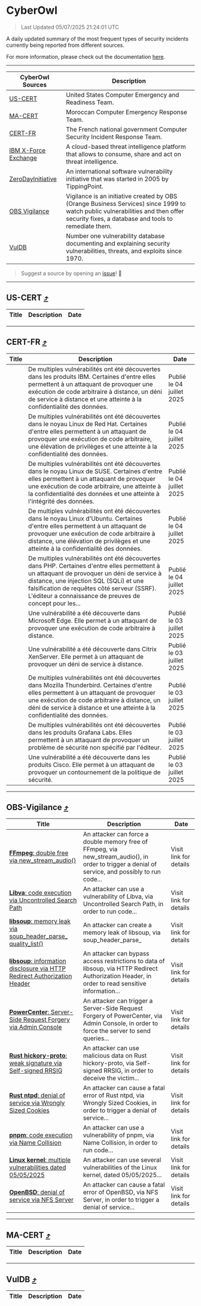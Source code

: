 
 <div id='top'></div>

# CyberOwl

 > Last Updated 05/07/2025 21:24:01 UTC
 
 A daily updated summary of the most frequent types of security incidents currently being reported from different sources.
 
 For more information, please check out the documentation [here](./docs/README.md).
 
 ---
 |CyberOwl Sources|Description|
 |---|---|
 |[US-CERT](#us-cert-arrow_heading_up)|United States Computer Emergency and Readiness Team.|
 |[MA-CERT](#ma-cert-arrow_heading_up)|Moroccan Computer Emergency Response Team.|
 |[CERT-FR](#cert-fr-arrow_heading_up)|The French national government Computer Security Incident Response Team.|
 |[IBM X-Force Exchange](#ibmcloud-arrow_heading_up)|A cloud-based threat intelligence platform that allows to consume, share and act on threat intelligence.|
 |[ZeroDayInitiative](#zerodayinitiative-arrow_heading_up)|An international software vulnerability initiative that was started in 2005 by TippingPoint.|
 |[OBS Vigilance](#obs-vigilance-arrow_heading_up)|Vigilance is an initiative created by OBS (Orange Business Services) since 1999 to watch public vulnerabilities and then offer security fixes, a database and tools to remediate them.|
 |[VulDB](#vuldb-arrow_heading_up)|Number one vulnerability database documenting and explaining security vulnerabilities, threats, and exploits since 1970.|
 
 > Suggest a source by opening an [issue](https://github.com/karimhabush/cyberowl/issues)! :raised_hands:
 ---

## US-CERT [:arrow_heading_up:](#cyberowl)

 |Title|Description|Date|
 |---|---|---|
 
 ---

## CERT-FR [:arrow_heading_up:](#cyberowl)

 |Title|Description|Date|
 |---|---|---|
 |[](https://www.cert.ssi.gouv.fr/avis/CERTFR-2025-AVI-0562/)|De multiples vulnérabilités ont été découvertes dans les produits IBM. Certaines d'entre elles permettent à un attaquant de provoquer une exécution de code arbitraire à distance, un déni de service à distance et une atteinte à la confidentialité des données.|Publié le 04 juillet 2025|
 |[](https://www.cert.ssi.gouv.fr/avis/CERTFR-2025-AVI-0561/)|De multiples vulnérabilités ont été découvertes dans le noyau Linux de Red Hat. Certaines d'entre elles permettent à un attaquant de provoquer une exécution de code arbitraire, une élévation de privilèges et une atteinte à la confidentialité des données.|Publié le 04 juillet 2025|
 |[](https://www.cert.ssi.gouv.fr/avis/CERTFR-2025-AVI-0560/)|De multiples vulnérabilités ont été découvertes dans le noyau Linux de SUSE. Certaines d'entre elles permettent à un attaquant de provoquer une exécution de code arbitraire, une atteinte à la confidentialité des données et une atteinte à l'intégrité des données.|Publié le 04 juillet 2025|
 |[](https://www.cert.ssi.gouv.fr/avis/CERTFR-2025-AVI-0559/)|De multiples vulnérabilités ont été découvertes dans le noyau Linux d'Ubuntu. Certaines d'entre elles permettent à un attaquant de provoquer une exécution de code arbitraire à distance, une élévation de privilèges et une atteinte à la confidentialité des données.|Publié le 04 juillet 2025|
 |[](https://www.cert.ssi.gouv.fr/avis/CERTFR-2025-AVI-0558/)|De multiples vulnérabilités ont été découvertes dans PHP. Certaines d'entre elles permettent à un attaquant de provoquer un déni de service à distance, une injection SQL (SQLi) et une falsification de requêtes côté serveur (SSRF). L'éditeur a connaissance de preuves de concept pour les...|Publié le 04 juillet 2025|
 |[](https://www.cert.ssi.gouv.fr/avis/CERTFR-2025-AVI-0557/)|Une vulnérabilité a été découverte dans Microsoft Edge. Elle permet à un attaquant de provoquer une exécution de code arbitraire à distance.|Publié le 03 juillet 2025|
 |[](https://www.cert.ssi.gouv.fr/avis/CERTFR-2025-AVI-0556/)|Une vulnérabilité a été découverte dans Citrix XenServer. Elle permet à un attaquant de provoquer un déni de service à distance.|Publié le 03 juillet 2025|
 |[](https://www.cert.ssi.gouv.fr/avis/CERTFR-2025-AVI-0555/)|De multiples vulnérabilités ont été découvertes dans Mozilla Thunderbird. Certaines d'entre elles permettent à un attaquant de provoquer une exécution de code arbitraire à distance, un déni de service à distance et une atteinte à la confidentialité des données.|Publié le 03 juillet 2025|
 |[](https://www.cert.ssi.gouv.fr/avis/CERTFR-2025-AVI-0554/)|De multiples vulnérabilités ont été découvertes dans les produits Grafana Labs. Elles permettent à un attaquant de provoquer un problème de sécurité non spécifié par l'éditeur.|Publié le 03 juillet 2025|
 |[](https://www.cert.ssi.gouv.fr/avis/CERTFR-2025-AVI-0553/)|Une vulnérabilité a été découverte dans les produits Cisco. Elle permet à un attaquant de provoquer un contournement de la politique de sécurité.|Publié le 03 juillet 2025|
 
 ---

## OBS-Vigilance [:arrow_heading_up:](#cyberowl)

 |Title|Description|Date|
 |---|---|---|
 |[<a href="https://vigilance.fr/vulnerability/FFmpeg-double-free-via-new-stream-audio-47034" class="noirorange"><b>FFmpeg</b>: double free via new_stream_audio()</a>](https://vigilance.fr/vulnerability/FFmpeg-double-free-via-new-stream-audio-47034)|An attacker can force a double memory free of FFmpeg, via new_stream_audio(), in order to trigger a denial of service, and possibly to run code...|Visit link for details|
 |[<a href="https://vigilance.fr/vulnerability/Libva-code-execution-via-Uncontrolled-Search-Path-47033" class="noirorange"><b>Libva</b>: code execution via Uncontrolled Search Path</a>](https://vigilance.fr/vulnerability/Libva-code-execution-via-Uncontrolled-Search-Path-47033)|An attacker can use a vulnerability of Libva, via Uncontrolled Search Path, in order to run code...|Visit link for details|
 |[<a href="https://vigilance.fr/vulnerability/libsoup-memory-leak-via-soup-header-parse-quality-list-47030" class="noirorange"><b>libsoup</b>: memory leak via soup_header_parse_<wbr>quality_list()</wbr></a>](https://vigilance.fr/vulnerability/libsoup-memory-leak-via-soup-header-parse-quality-list-47030)|An attacker can create a memory leak of libsoup, via soup_header_parse_|Visit link for details|
 |[<a href="https://vigilance.fr/vulnerability/libsoup-information-disclosure-via-HTTP-Redirect-Authorization-Header-47029" class="noirorange"><b>libsoup</b>: information disclosure via HTTP Redirect Authorization Header</a>](https://vigilance.fr/vulnerability/libsoup-information-disclosure-via-HTTP-Redirect-Authorization-Header-47029)|An attacker can bypass access restrictions to data of libsoup, via HTTP Redirect Authorization Header, in order to read sensitive information...|Visit link for details|
 |[<a href="https://vigilance.fr/vulnerability/PowerCenter-Server-Side-Request-Forgery-via-Admin-Console-47027" class="noirorange"><b>PowerCenter</b>: Server-Side Request Forgery via Admin Console</a>](https://vigilance.fr/vulnerability/PowerCenter-Server-Side-Request-Forgery-via-Admin-Console-47027)|An attacker can trigger a Server-Side Request Forgery of PowerCenter, via Admin Console, in order to force the server to send queries...|Visit link for details|
 |[<a href="https://vigilance.fr/vulnerability/Rust-hickory-proto-weak-signature-via-Self-signed-RRSIG-47026" class="noirorange"><b>Rust hickory-proto</b>: weak signature via Self-signed RRSIG</a>](https://vigilance.fr/vulnerability/Rust-hickory-proto-weak-signature-via-Self-signed-RRSIG-47026)|An attacker can use malicious data on Rust hickory-proto, via Self-signed RRSIG, in order to deceive the victim...|Visit link for details|
 |[<a href="https://vigilance.fr/vulnerability/Rust-ntpd-denial-of-service-via-Wrongly-Sized-Cookies-47025" class="noirorange"><b>Rust ntpd</b>: denial of service via Wrongly Sized Cookies</a>](https://vigilance.fr/vulnerability/Rust-ntpd-denial-of-service-via-Wrongly-Sized-Cookies-47025)|An attacker can cause a fatal error of Rust ntpd, via Wrongly Sized Cookies, in order to trigger a denial of service...|Visit link for details|
 |[<a href="https://vigilance.fr/vulnerability/pnpm-code-execution-via-Name-Collision-47024" class="noirorange"><b>pnpm</b>: code execution via Name Collision</a>](https://vigilance.fr/vulnerability/pnpm-code-execution-via-Name-Collision-47024)|An attacker can use a vulnerability of pnpm, via Name Collision, in order to run code...|Visit link for details|
 |[<a href="https://vigilance.fr/vulnerability/Linux-kernel-multiple-vulnerabilities-dated-05-05-2025-47023" class="noirorange"><b>Linux kernel</b>: multiple vulnerabilities dated 05/05/2025</a>](https://vigilance.fr/vulnerability/Linux-kernel-multiple-vulnerabilities-dated-05-05-2025-47023)|An attacker can use several vulnerabilities of the Linux kernel, dated 05/05/2025...|Visit link for details|
 |[<a href="https://vigilance.fr/vulnerability/OpenBSD-denial-of-service-via-NFS-Server-47022" class="noirorange"><b>OpenBSD</b>: denial of service via NFS Server</a>](https://vigilance.fr/vulnerability/OpenBSD-denial-of-service-via-NFS-Server-47022)|An attacker can cause a fatal error of OpenBSD, via NFS Server, in order to trigger a denial of service...|Visit link for details|
 
 ---

## MA-CERT [:arrow_heading_up:](#cyberowl)

 |Title|Description|Date|
 |---|---|---|
 
 ---

## VulDB [:arrow_heading_up:](#cyberowl)

 |Title|Description|Date|
 |---|---|---|
 